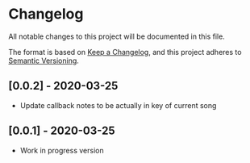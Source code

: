 # Changelog

All notable changes to this project will be documented in this file.

The format is based on [Keep a Changelog](https://keepachangelog.com/en/1.0.0/),
and this project adheres to [Semantic Versioning](https://semver.org/spec/v2.0.0.html).

## [0.0.2] - 2020-03-25

- Update callback notes to be actually in key of current song

## [0.0.1] - 2020-03-25

- Work in progress version

